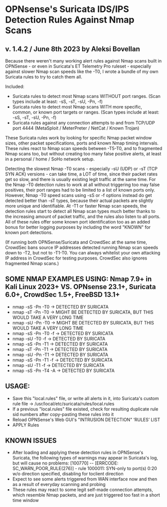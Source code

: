 # OPNsense's Suricata IDS/IPS Detection Rules Against Nmap Scans
## v. 1.4.2 / June 8th 2023 by Aleksi Bovellan

Because there weren't many working alert rules against Nmap scans built in OPNSense - or even in Suricata's ET Telemetry Pro ruleset - especially against slower Nmap scan speeds like the -T0, I wrote a bundle of my own Suricata rules to try to catch them all.

Included:

- Suricata rules to detect most Nmap scans WITHOUT port ranges. (Scan types include at least: -sS, -sT, -sU, -Pn, -f)
- Suricata rules to detect most Nmap scans WITH more specific, common, or known port targets or ranges. (Scan types include at least: -sS, -sT, -sU, -Pn, -f)
- Suricata rules against any connection attempts to and from TCP/UDP port 4444 (MetaSploit / MeterPreter / NetCat / Known Trojan)

These Suricata rules work by looking for specific Nmap packet window sizes, other packet specifications, ports and known Nmap timing intervals. These rules react to Nmap scan speeds between -T5-T0, and to fragmented Nmap scans too, but without creating too many false positive alerts, at least in a personal / home / SoHo network setup.

Detecting the slowest Nmap -T0 scans - especially -sU (UDP) or -sT (TCP SYN ACK) versions - can take time, a LOT of time, since their packet rates get so slow, and there is usually existing legit traffic at the same time. For the Nmap -T0 detection rules to work at all without triggering too may false positives, their port ranges had to be limited to a list of known ports only. However, Nmap -T0 speed scans using -sS or -f options instead do get detected better than -sT types, because their actual packets are slightly more unique and identifiable. At -T1 or faster Nmap scan speeds, the detection rules start to detect all Nmap scan types much better thanks to the increasing amount of packet traffic, and the rules also listen to all ports. All of these rules offer some known port identification too as an added bonus for better logging purposes by including the word "KNOWN" for known port detections.

(If running both OPNSense/Suricata and CrowdSec at the same time, CrowdSec bans source IP addresses detected running Nmap scan speeds down to -T2, but not to -T1-T0. You can always whitelist your own attacking IP address in CrowdSec for testing purposes. CrowdSec also ignores fragmented Nmap scans.)

## SOME NMAP EXAMPLES USING:   Nmap 7.9+ in Kali Linux 2023+	VS. OPNsense 23.1+, Suricata 6.0+, CrowdSec 1.5+, FreeBSD 13.1+

- nmap -sS -Pn -T0    ->    DETECTED BY SURICATA
- nmap -sT -Pn -T0    ->    MIGHT BE DETECTED BY SURICATA, BUT THIS WOULD TAKE A VERY LONG TIME
- nmap -sU -Pn -T0    ->    MIGHT BE DETECTED BY SURICATA, BUT THIS WOULD TAKE A VERY LONG TIME
- nmap -sS -Pn -T0 -f    ->    DETECTED BY SURICATA
- nmap -sU -T0 -f    ->    DETECTED BY SURICATA
- nmap -sS -Pn -T1    ->    DETECTED BY SURICATA
- nmap -sT -Pn -T1    ->    DETECTED BY SURICATA
- nmap -sU -Pn -T1    ->    DETECTED BY SURICATA
- nmap -sS -Pn -T1 -f    ->    DETECTED BY SURICATA
- nmap -sU -T1 -f    ->    DETECTED BY SURICATA
- nmap -sS -Pn -T4 -A    ->    DETECTED BY SURICATA

## USAGE:

- Save this "local.rules" file, or write all alerts in it, into Suricata's custom rule file -> /usr/local/etc/suricata/rules/local.rules
- If a previous "local.rules" file existed, check for resulting duplicate rule sid numbers after copy-pasting these rules into it
- Reload OPNSense's Web GUI's "INTRUSION DETECTION" ‘RULES’ LIST
- APPLY Rules

## KNOWN ISSUES

- After loading and applying these detection rules in OPNSense's Suricata, the following types of warnings may appear in Suricata's log, but will cause no problems: [100770] <Warning> -- [ERRCODE: SC_WARN_POOR_RULE(276)] - rule 1000011: SYN-only to port(s) 0:20 w/o direction specified, disabling for toclient direction
- Expect to see some alerts triggered from WAN interface now and then as a result of everyday scanning and probing
- These rules may react to some legit self-made connection attempts, which resemble Nmap packets, and are just triggered too fast in a short time window

